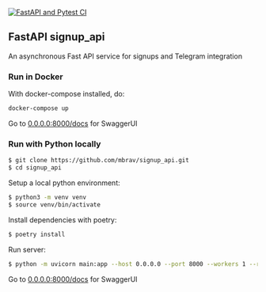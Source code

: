 [![FastAPI and Pytest CI](https://github.com/mbrav/signup_api/actions/workflows/fastapi.yml/badge.svg)](https://github.com/mbrav/signup_api/actions/workflows/fastapi.yml)

## FastAPI signup_api

An asynchronous Fast API service for signups and Telegram integration

### Run in Docker

With docker-compose installed, do:

```bash
docker-compose up
```

Go to [0.0.0.0:8000/docs](http://0.0.0.0:8000/docs) for SwaggerUI

### Run with Python locally

```bash
$ git clone https://github.com/mbrav/signup_api.git
$ cd signup_api
```

Setup a local python environment:

```bash
$ python3 -m venv venv
$ source venv/bin/activate
```

Install dependencies with poetry:

```bash
$ poetry install
```

Run server:

```bash
$ python -m uvicorn main:app --host 0.0.0.0 --port 8000 --workers 1 --reload
```

Go to [0.0.0.0:8000/docs](http://0.0.0.0:8000/docs) for SwaggerUI
